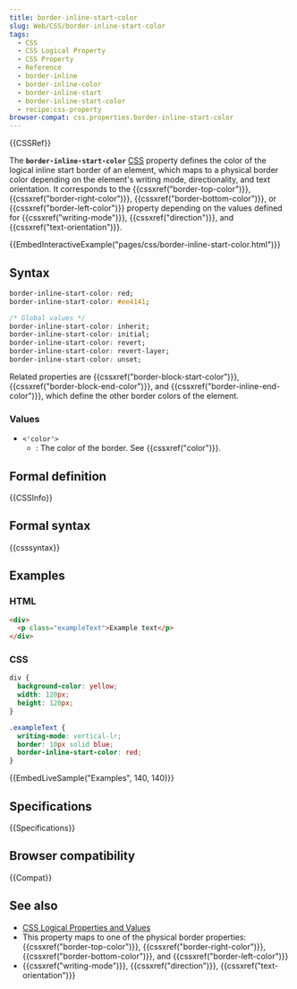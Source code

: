 ```yaml
---
title: border-inline-start-color
slug: Web/CSS/border-inline-start-color
tags:
  - CSS
  - CSS Logical Property
  - CSS Property
  - Reference
  - border-inline
  - border-inline-color
  - border-inline-start
  - border-inline-start-color
  - recipe:css-property
browser-compat: css.properties.border-inline-start-color
---
```

{{CSSRef}}

The **`border-inline-start-color`** [CSS](/en-US/docs/Web/CSS) property defines the color of the logical inline start border of an element, which maps to a physical border color depending on the element's writing mode, directionality, and text orientation. It corresponds to the {{cssxref("border-top-color")}}, {{cssxref("border-right-color")}}, {{cssxref("border-bottom-color")}}, or {{cssxref("border-left-color")}} property depending on the values defined for {{cssxref("writing-mode")}}, {{cssxref("direction")}}, and {{cssxref("text-orientation")}}.

{{EmbedInteractiveExample("pages/css/border-inline-start-color.html")}}

## Syntax

```css
border-inline-start-color: red;
border-inline-start-color: #ee4141;

/* Global values */
border-inline-start-color: inherit;
border-inline-start-color: initial;
border-inline-start-color: revert;
border-inline-start-color: revert-layer;
border-inline-start-color: unset;
```

Related properties are {{cssxref("border-block-start-color")}}, {{cssxref("border-block-end-color")}}, and {{cssxref("border-inline-end-color")}}, which define the other border colors of the element.

### Values

- `<'color'>`
  - : The color of the border. See {{cssxref("color")}}.

## Formal definition

{{CSSInfo}}

## Formal syntax

{{csssyntax}}

## Examples

### HTML

```html
<div>
  <p class="exampleText">Example text</p>
</div>
```

### CSS

```css
div {
  background-color: yellow;
  width: 120px;
  height: 120px;
}

.exampleText {
  writing-mode: vertical-lr;
  border: 10px solid blue;
  border-inline-start-color: red;
}
```

{{EmbedLiveSample("Examples", 140, 140)}}

## Specifications

{{Specifications}}

## Browser compatibility

{{Compat}}

## See also

- [CSS Logical Properties and Values](/en-US/docs/Web/CSS/CSS_Logical_Properties)
- This property maps to one of the physical border properties: {{cssxref("border-top-color")}}, {{cssxref("border-right-color")}}, {{cssxref("border-bottom-color")}}, and {{cssxref("border-left-color")}}
- {{cssxref("writing-mode")}}, {{cssxref("direction")}}, {{cssxref("text-orientation")}}

